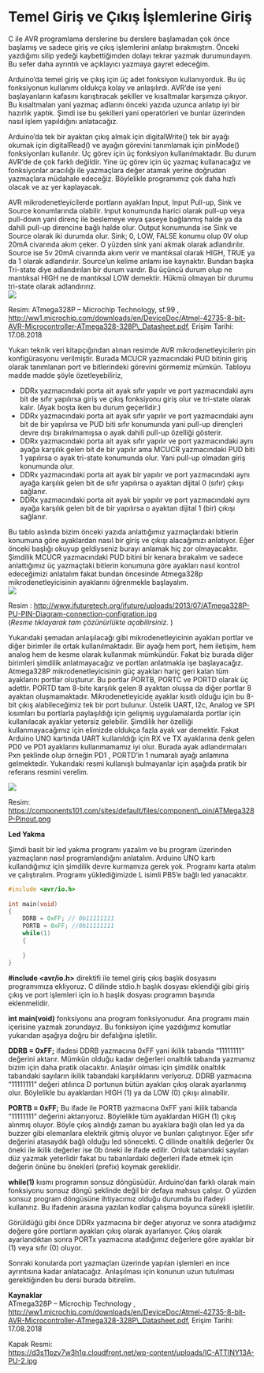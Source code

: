 # Temel Giriş ve Çıkış İşlemlerine Giriş

C ile AVR programlama derslerine bu derslere başlamadan çok önce başlamış ve sadece giriş ve çıkış işlemlerini anlatıp bırakmıştım. Önceki yazdığımı silip yedeği kaybettiğimden dolayı tekrar yazmak durumundayım. Bu sefer daha ayrıntılı ve açıklayıcı yazmaya gayret edeceğim.

Arduino’da temel giriş ve çıkış için üç adet fonksiyon kullanıyorduk. Bu üç fonksiyonun kullanımı oldukça kolay ve anlaşılırdı. AVR’de ise yeni başlayanların kafasını karıştıracak şekiller ve kısaltmalar karşımıza çıkıyor. Bu kısaltmaları yani yazmaç adlarını önceki yazıda uzunca anlatıp iyi bir hazırlık yaptık. Şimdi ise bu şekilleri yani operatörleri ve bunlar üzerinden nasıl işlem yapıldığını anlatacağız.

Arduino’da tek bir ayaktan çıkış almak için digitalWrite\(\) tek bir ayağı okumak için digitalRead\(\) ve ayağın görevini tanımlamak için pinMode\(\) fonksiyonları kullanılır. Üç görev için üç fonksiyon kullanılmaktadır. Bu durum AVR’de de çok farklı değildir. Yine üç görev için üç yazmaç kullanacağız ve fonksiyonlar aracılığı ile yazmaçlara değer atamak yerine doğrudan yazmaçlara müdahale edeceğiz. Böylelikle programımız çok daha hızlı olacak ve az yer kaplayacak.

AVR mikrodenetleyicilerde portların ayakları Input, Input Pull-up, Sink ve Source konumlarında olabilir. Input konumunda harici olarak pull-up veya pull-down yani direnç ile beslemeye veya şaseye bağlanmış halde ya da dahili pull-up direncine bağlı halde olur. Output konumunda ise Sink ve Source olarak iki durumda olur. Sink; 0, LOW, FALSE konumu olup 0V olup 20mA civarında akım çeker. O yüzden sink yani akmak olarak adlandırılır. Source ise 5v 20mA civarında akım verir ve mantıksal olarak HIGH, TRUE ya da 1 olarak adlandırılır. Source’un kelime anlamı ise kaynaktır.  Bundan başka Tri-state diye adlandırılan bir durum vardır. Bu üçüncü durum olup ne mantıksal HIGH ne de mantıksal LOW demektir. Hükmü olmayan bir durumu tri-state olarak adlandırırız.  
![](http://www.lojikprob.com/wp-content/uploads/2018/08/avrportpin.png)

Resim: ATmega328P – Microchip Technology, sf.99 , http://ww1.microchip.com/downloads/en/DeviceDoc/Atmel-42735-8-bit-AVR-Microcontroller-ATmega328-328P\_Datasheet.pdf, Erişim Tarihi: 17.08.2018

Yukarı teknik veri kitapçığından alınan resimde AVR mikrodenetleyicilerin pin konfigürasyonu verilmiştir. Burada MCUCR yazmacındaki PUD bitinin giriş olarak tanımlanan port ve bitlerindeki görevini görmemiz mümkün. Tabloyu madde madde şöyle özetleyebiliriz,

* DDRx yazmacındaki porta ait ayak sıfır yapılır ve port yazmacındaki aynı bit de sıfır yapılırsa giriş ve çıkış fonksiyonu giriş olur ve tri-state olarak kalır. \(Ayak boşta iken bu durum geçerlidir.\)
* DDRx yazmacındaki porta ait ayak sıfır yapılır ve port yazmacındaki aynı bit de bir yapılırsa ve PUD biti sıfır konumunda yani pull-up dirençleri devre dışı bırakılmamışsa o ayak dahili pull-up özelliği gösterir.
* DDRx yazmacındaki porta ait ayak sıfır yapılır ve port yazmacındaki aynı ayağa karşılık gelen bit de bir yapılır ama MCUCR yazmacındaki PUD biti 1 yapılırsa o ayak tri-state konumunda olur. Yani pull-up olmadan giriş konumunda olur.
* DDRx yazmacındaki porta ait ayak bir yapılır ve port yazmacındaki aynı ayağa karşılık gelen bit de sıfır yapılırsa o ayaktan dijital 0 \(sıfır\) çıkışı sağlanır.
* DDRx yazmacındaki porta ait ayak bir yapılır ve port yazmacındaki aynı ayağa karşılık gelen bit de bir yapılırsa o ayaktan dijital 1 \(bir\) çıkışı sağlanır.

Bu tablo aslında bizim önceki yazıda anlattığımız yazmaçlardaki bitlerin konumuna göre ayaklardan nasıl bir giriş ve çıkışı alacağımızı anlatıyor. Eğer önceki başlığı okuyup geldiyseniz burayı anlamak hiç zor olmayacaktır. Şimdilik MCUCR yazmacındaki PUD bitini bir kenara bırakalım ve sadece anlattığımız üç yazmaçtaki bitlerin konumuna göre ayakları nasıl kontrol edeceğimizi anlatalım fakat bundan öncesinde Atmega328p mikrodenetleyicisinin ayaklarını öğrenmekle başlayalım.  
[![](http://www.lojikprob.com/wp-content/uploads/2018/08/ATmega328P-PU-PIN-Diagram-connection-configration-1-1024x648.jpg)](http://www.lojikprob.com/wp-content/uploads/2018/08/ATmega328P-PU-PIN-Diagram-connection-configration-1.jpg)

Resim : http://www.ifuturetech.org/ifuture/uploads/2013/07/ATmega328P-PU-PIN-Diagram-connection-configration.jpg  
\(_Resme tıklayarak tam çözünürlükte açabilirsiniz._ \)

Yukarıdaki şemadan anlaşılacağı gibi mikrodenetleyicinin ayakları portlar ve diğer birimler ile ortak kullanılmaktadır. Bir ayağı hem port, hem iletişim, hem analog hem de kesme olarak kullanmak mümkündür. Fakat biz burada diğer birimleri şimdilik anlatmayacağız ve portları anlatmakla işe başlayacağız. Atmega328P mikrodenetleyicisinin güç ayakları hariç geri kalan tüm ayaklarını portlar oluşturur. Bu portlar PORTB, PORTC ve PORTD olarak üç adettir. PORTD tam 8-bite karşılık gelen 8 ayaktan oluşsa da diğer portlar 8 ayaktan oluşmamaktadır. Mikrodenetleyicide ayaklar kısıtlı olduğu için bu 8-bit çıkış alabileceğimiz tek bir port bulunur. Üstelik UART, I2c, Analog ve SPI kısımları bu portlarla paylaşıldığı için gelişmiş uygulamalarda portlar için kullanılacak ayaklar yetersiz gelebilir. Şimdilik her özelliği kullanmayacağımız için elimizde oldukça fazla ayak var demektir.  Fakat Arduino UNO kartında UART kullanıldığı için RX ve TX ayaklarına denk gelen PD0 ve PD1 ayaklarını kullanmamamız iyi olur. Burada ayak adlandırmaları Pxn şeklinde olup örneğin PD1 , PORTD’in 1 numaralı ayağı anlamına gelmektedir. Yukarıdaki resmi kullanışlı bulmayanlar için aşağıda pratik bir referans resmini verelim.

![](http://www.lojikprob.com/wp-content/uploads/2018/08/ATMega328P-Pinout.png)

Resim: https://components101.com/sites/default/files/component\_pin/ATMega328P-Pinout.png

**Led Yakma**

Şimdi basit bir led yakma programı yazalım ve bu program üzerinden yazmaçların nasıl programlandığını anlatalım. Arduino UNO kartı kullandığımız için şimdilik devre kurmamıza gerek yok. Programı karta atalım ve çalıştıralım. Programı yüklediğimizde L isimli PB5’e bağlı led yanacaktır.

```c
#include <avr/io.h>
 
int main(void)
{
	DDRB = 0xFF; // 0b11111111
	PORTB = 0xFF; //0b11111111
    while(1)
    {
 
    }
}
```

**\#include &lt;avr/io.h&gt;** direktifi ile temel giriş çıkış başlık dosyasını programımıza ekliyoruz. C dilinde stdio.h başlık dosyası eklendiği gibi giriş çıkış ve port işlemleri için io.h başlık dosyası programın başında eklenmelidir.

**int main\(void\)**  fonksiyonu ana program fonksiyonudur. Ana programı main içerisine yazmak zorundayız. Bu fonksiyon içine yazdığımız komutlar yukarıdan aşağıya doğru bir defalığına işletilir.

**DDRB = 0xFF;** ifadesi DDRB yazmacına 0xFF yani ikilik tabanda “11111111” değerini aktarır. Mümkün olduğu kadar değerleri onaltılık tabanda yazmamız bizim için daha pratik olacaktır. Anlaşılır olması için şimdilik onaltılık tabandaki sayıların ikilik tabandaki karşılıklarını veriyoruz. DDRB yazmacına “11111111” değeri atılınca D portunun bütün ayakları çıkış olarak ayarlanmış olur. Böylelikle bu ayaklardan HIGH \(1\) ya da LOW \(0\) çıkışı alınabilir.

**PORTB = 0xFF;** Bu ifade ile PORTB yazmacına 0xFF yani ikilik tabanda “11111111” değerini aktarıyoruz. Böylelikle tüm ayaklardan HIGH \(1\) çıkış alınmış oluyor. Böyle çıkış alındığı zaman bu ayaklara bağlı olan led ya da buzzer gibi elemanlara elektrik gitmiş oluyor ve bunları çalıştırıyor. Eğer sıfır değerini atasaydık bağlı olduğu led sönecekti. C dilinde onaltılık değerler 0x öneki ile ikilik değerler ise 0b öneki ile ifade edilir. Onluk tabandaki sayıları düz yazmak yeterlidir fakat bu tabanlardaki değerleri ifade etmek için değerin önüne bu önekleri \(prefix\) koymak gereklidir.

**while\(1\)** kısmı programın sonsuz döngüsüdür. Arduino’dan farklı olarak main fonksiyonu sonsuz döngü şeklinde değil bir defaya mahsus çalışır. O yüzden sonsuz program döngüsüne ihtiyacımız olduğu durumda bu ifadeyi kullanırız. Bu ifadenin arasına yazılan kodlar çalışma boyunca sürekli işletilir.

Görüldüğü gibi önce DDRx yazmacına bir değer atıyoruz ve sonra atadığımız değere göre portların ayakları çıkış olarak ayarlanıyor. Çıkış olarak ayarlandıktan sonra PORTx yazmacına atadığımız değerlere göre ayaklar bir \(1\) veya sıfır \(0\) oluyor.

Sonraki konularda port yazmaçları üzerinde yapılan işlemleri en ince ayrıntısına kadar anlatacağız. Anlaşılması için konunun uzun tutulması gerektiğinden bu dersi burada bitirelim.

**Kaynaklar**  
ATmega328P – Microchip Technology , http://ww1.microchip.com/downloads/en/DeviceDoc/Atmel-42735-8-bit-AVR-Microcontroller-ATmega328-328P\_Datasheet.pdf, Erişim Tarihi: 17.08.2018

Kapak Resmi:  
https://d3s11pzv7w3h1q.cloudfront.net/wp-content/uploads/IC-ATTINY13A-PU-2.jpg

